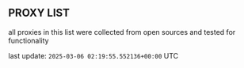 ## PROXY LIST

all proxies in this list were collected from open sources and tested for functionality

last update: `2025-03-06 02:19:55.552136+00:00` UTC
